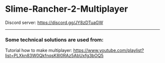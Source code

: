 # Slime-Rancher-2-Multiplayer

Discord server: https://discord.gg/JY8zDTuaGW

----------------------------------------------------------------------
### Some technical solutions are used from:

Tutorial how to make multiplayer: https://www.youtube.com/playlist?list=PLXkn83W0QkfnqsK8I0RAz5AbUxfg3bOQ5
